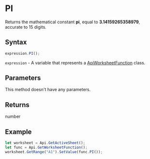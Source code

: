 # PI

Returns the mathematical constant **pi**, equal to **3.14159265358979**, accurate to 15 digits.

## Syntax

```javascript
expression.PI();
```

`expression` - A variable that represents a [ApiWorksheetFunction](../ApiWorksheetFunction.md) class.

## Parameters

This method doesn't have any parameters.

## Returns

number

## Example



```javascript editor-xlsx
let worksheet = Api.GetActiveSheet();
let func = Api.GetWorksheetFunction();
worksheet.GetRange("A1").SetValue(func.PI());
```
